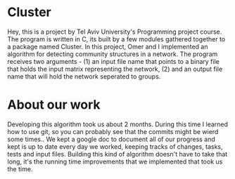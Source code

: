 # Cluster
Hey, this is a project by Tel Aviv University's Programming project course. 
The program is written in C, its built by a few modules gathered together to a package named Cluster.
In this project, Omer and I implemented an algorithm for detecting community structures in a network. The program receives two arguments - 
(1) an input file name that points to a binary file that holds the input matrix representing the network, (2) and an output file name that will hold the network seperated to groups.

# About our work
Developing this algorithm took us about 2 months. During this time I learned how to use git, so you can probably see that the commits might be wierd some times..  We kept a google doc to document all of our progress and kept is up to date every day we worked, keeping tracks of changes, tasks, tests and input files.
Building this kind of algorithm doesn't have to take that long, it's the running time improvements that we implemented that took us the time.
